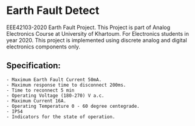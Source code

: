 # Earth Fault Detect
EEE42103-2020 Earth Fault Project. This Project is part of Analog Electronics Course at University of Khartoum. For Electronics students in year 2020. This project is implemented using discrete analog and digital electronics components only.
## Specification:
    - Maximum Earth Fault Current 50mA.
    - Maximum response time to disconnect 200ms.
    - Time to reconnect 5 min
    - Operating Voltage (180-270) V a.c.
    - Maximum Current 16A. 
    - Operating Temperature 0 - 60 degree centegrade. 
    - IP54
    - Indicators for the state of operation.
